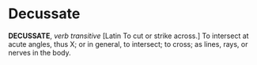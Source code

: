 # Decussate

**DECUSSATE**, _verb transitive_ \[Latin To cut or strike across.\] To intersect at acute angles, thus X; or in general, to intersect; to cross; as lines, rays, or nerves in the body.